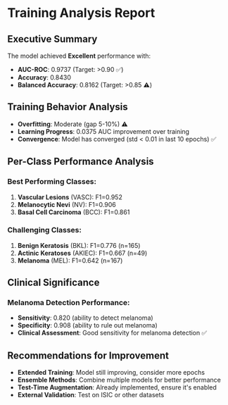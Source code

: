 # Training Analysis Report
## Executive Summary
The model achieved **Excellent** performance with:
- **AUC-ROC**: 0.9737 (Target: >0.90 ✅)
- **Accuracy**: 0.8430
- **Balanced Accuracy**: 0.8162 (Target: >0.85 ⚠️)

## Training Behavior Analysis
- **Overfitting**: Moderate (gap 5-10%) ⚠️
- **Learning Progress**: 0.0375 AUC improvement over training
- **Convergence**: Model has converged (std < 0.01 in last 10 epochs) ✅

## Per-Class Performance Analysis
### Best Performing Classes:
1. **Vascular Lesions** (VASC): F1=0.952
1. **Melanocytic Nevi** (NV): F1=0.906
1. **Basal Cell Carcinoma** (BCC): F1=0.861

### Challenging Classes:
1. **Benign Keratosis** (BKL): F1=0.776 (n=165)
1. **Actinic Keratoses** (AKIEC): F1=0.667 (n=49)
1. **Melanoma** (MEL): F1=0.642 (n=167)

## Clinical Significance
### Melanoma Detection Performance:
- **Sensitivity**: 0.820 (ability to detect melanoma)
- **Specificity**: 0.908 (ability to rule out melanoma)
- **Clinical Assessment**: Good sensitivity for melanoma detection ✅

## Recommendations for Improvement
- **Extended Training**: Model still improving, consider more epochs
- **Ensemble Methods**: Combine multiple models for better performance
- **Test-Time Augmentation**: Already implemented, ensure it's enabled
- **External Validation**: Test on ISIC or other datasets
